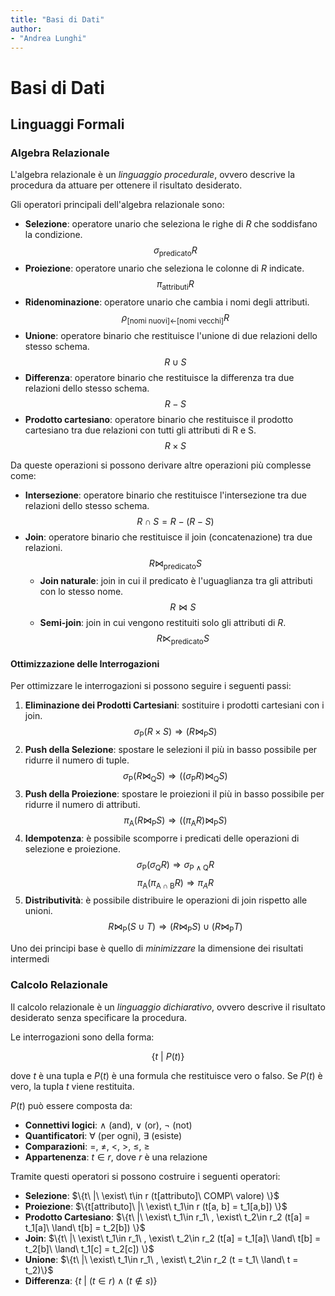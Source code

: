 ```yaml
---
title: "Basi di Dati"
author:
- "Andrea Lunghi"
---
```


# Basi di Dati

## Linguaggi Formali

### Algebra Relazionale

L'algebra relazionale è un *linguaggio procedurale*, ovvero descrive la procedura da attuare per ottenere il risultato desiderato.

Gli operatori principali dell'algebra relazionale sono:

- **Selezione**: operatore unario che seleziona le righe di $R$ che soddisfano la condizione.
$$\sigma_{\text{predicato}}R$$
- **Proiezione**: operatore unario che seleziona le colonne di $R$ indicate.
$$\pi_{\text{attributi}}R$$
- **Ridenominazione**: operatore unario che cambia i nomi degli attributi.
$$\rho_{\text{[nomi nuovi]←[nomi vecchi]}}R$$
- **Unione**: operatore binario che restituisce l'unione di due relazioni dello stesso schema.
$$R\cup S$$
- **Differenza**: operatore binario che restituisce la differenza tra due relazioni dello stesso schema.
$$R-S$$
- **Prodotto cartesiano**: operatore binario che restituisce il prodotto cartesiano tra due relazioni con tutti gli attributi di R e S.
$$R\times S$$

Da queste operazioni si possono derivare altre operazioni più complesse come:

- **Intersezione**: operatore binario che restituisce l'intersezione tra due relazioni dello stesso schema.
$$R\cap S = R - (R-S)$$
- **Join**: operatore binario che restituisce il join (concatenazione) tra due relazioni.
$$R\bowtie_{\text{predicato}} S$$
  - **Join naturale**: join in cui il predicato è l'uguaglianza tra gli attributi con lo stesso nome.
  $$R\bowtie S$$
  - **Semi-join**: join in cui vengono restituiti solo gli attributi di $R$.
  $$R\ltimes_{\text{predicato}} S$$

#### Ottimizzazione delle Interrogazioni

Per ottimizzare le interrogazioni si possono seguire i seguenti passi:

1. **Eliminazione dei Prodotti Cartesiani**: sostituire i prodotti cartesiani con i join.
$$\sigma_{\text{P}}(R\times S) \Rightarrow (R\bowtie_{\text{P}} S)$$
2. **Push della Selezione**: spostare le selezioni il più in basso possibile per ridurre il numero di tuple.
$$\sigma_{\text{P}}(R\bowtie_{\text{Q}} S) \Rightarrow ((\sigma_{\text{P}}R)\bowtie_{\text{Q}} S)$$
3. **Push della Proiezione**: spostare le proiezioni il più in basso possibile per ridurre il numero di attributi.
$$\pi_{\text{A}}(R\bowtie_{\text{P}} S) \Rightarrow ((\pi_{\text{A}}R)\bowtie_{\text{P}} S)$$
4. **Idempotenza**: è possibile scomporre i predicati delle operazioni di selezione e proiezione.
$$\sigma_{\text{P}}(\sigma_{\text{Q}}R) \Rightarrow \sigma_{\text{P}\land\text{Q}}R$$
$$\pi_{\text{A}}(\pi_{\text{A}\cap\text{B}}R) \Rightarrow \pi_{A}R$$
5. **Distributività**: è possibile distribuire le operazioni di join rispetto alle unioni.
$$R\bowtie_{\text{P}}(S\cup T) \Rightarrow (R\bowtie_{\text{P}}S)\cup(R\bowtie_{\text{P}}T)$$

Uno dei principi base è quello di *minimizzare* la dimensione dei risultati intermedi

### Calcolo Relazionale

Il calcolo relazionale è un *linguaggio dichiarativo*, ovvero descrive il risultato desiderato senza specificare la procedura.

Le interrogazioni sono della forma:

$$\{t\ |\ P(t)\}$$

dove $t$ è una tupla e $P(t)$ è una formula che restituisce vero o falso. Se $P(t)$ è vero, la tupla $t$ viene restituita.

$P(t)$ può essere composta da:

- **Connettivi logici**: $\land$ (and), $\lor$ (or), $\lnot$ (not)
- **Quantificatori**: $\forall$ (per ogni), $\exists$ (esiste)
- **Comparazioni**: $=$, $\neq$, $<$, $>$, $\leq$, $\geq$
- **Appartenenza**: $t \in r$, dove $r$ è una relazione

Tramite questi operatori si possono costruire i seguenti operatori:

- **Selezione**: $\{t\ |\ \exist\ t\in r (t[attributo]\ COMP\ valore) \}$
- **Proiezione**: $\{t[attributo]\ |\ \exist\ t_1\in r (t[a, b] = t_1[a,b]) \}$
- **Prodotto Cartesiano**: $\{t\ |\ \exist\ t_1\in r_1\ , \exist\ t_2\in r_2 (t[a] = t_1[a]\ \land\ t[b] = t_2[b]) \}$
- **Join**: $\{t\ |\ \exist\ t_1\in r_1\ , \exist\ t_2\in r_2 (t[a] = t_1[a]\ \land\ t[b] = t_2[b]\ \land\ t_1[c] = t_2[c]) \}$
- **Unione**: $\{t\ |\ \exist\ t_1\in r_1\ , \exist\ t_2\in r_2 (t = t_1\ \land\ t = t_2)\}$
- **Differenza**: $\{t\ |\ (t \in r) \land (t \notin s)\}$
